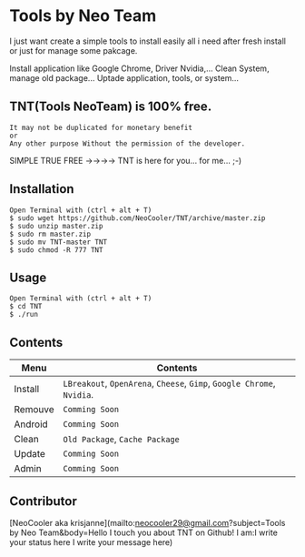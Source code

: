 Tools by Neo Team
===

I just want create a simple tools to install easily all i need after fresh install or just for manage some pakcage.

Install application like Google Chrome, Driver Nvidia,...
Clean System, manage old package...
Uptade application, tools, or system...

TNT(Tools NeoTeam) is 100% free.
-----

    It may not be duplicated for monetary benefit 
    or
    Any other purpose Without the permission of the developer.

SIMPLE TRUE FREE ->->->-> TNT is here for you... for me... ;-)

Installation
-----------

    Open Terminal with (ctrl + alt + T)
    $ sudo wget https://github.com/NeoCooler/TNT/archive/master.zip
    $ sudo unzip master.zip
    $ sudo rm master.zip
    $ sudo mv TNT-master TNT
    $ sudo chmod -R 777 TNT

Usage
-----

    Open Terminal with (ctrl + alt + T)
    $ cd TNT
    $ ./run

Contents
-----
|Menu | Contents
|------|----------
|Install | `LBreakout`, `OpenArena`, `Cheese`, `Gimp`, `Google Chrome`, `Nvidia`.
|Remouve | `Comming Soon`
|Android | `Comming Soon`
|Clean | `Old Package`, `Cache Package`
|Update | `Comming Soon`
|Admin | `Comming Soon`
    
Contributor
-------

[NeoCooler aka krisjanne](mailto:neocooler29@gmail.com?subject=Tools by Neo Team&body=Hello I touch you about TNT on Github!
I am:I write your status here 
I write your message here)
